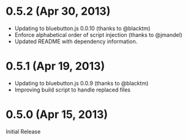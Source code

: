 # 0.5.2 (Apr 30, 2013)

* Updating to bluebutton.js 0.0.10 (thanks to @blacktm)
* Enforce alphabetical order of script injection (thanks to @jmandel)
* Updated README with dependency information.

# 0.5.1 (Apr 19, 2013)

* Updating to bluebutton.js 0.0.9 (thanks to @blacktm)
* Improving build script to handle replaced files

# 0.5.0 (Apr 15, 2013)

Initial Release
